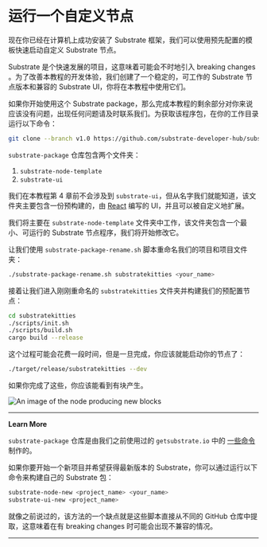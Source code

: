 # 运行一个自定义节点

现在你已经在计算机上成功安装了 Substrate 框架，我们可以使用预先配置的模板快速启动自定义 Substrate 节点。

Substrate 是个快速发展的项目，这意味着可能会不时地引入 breaking changes 。为了改善本教程的开发体验，我们创建了一个稳定的，可工作的 Substrate 节点版本和兼容的 Substrate UI，你将在本教程中使用它们。

如果你开始使用这个 Substrate package，那么完成本教程的剩余部分对你来说应该没有问题，出现任何问题请及时联系我们。为获取该程序包，在你的工作目录运行以下命令：

```bash
git clone --branch v1.0 https://github.com/substrate-developer-hub/substrate-package
```

`substrate-package` 仓库包含两个文件夹：

1. `substrate-node-template`
2. `substrate-ui`

我们在本教程第 4 章前不会涉及到 `substrate-ui`，但从名字我们就能知道，该文件夹主要包含一份预构建的，由 [React](https://reactjs.org/) 编写的 UI，并且可以被自定义地扩展。

我们将主要在 `substrate-node-template` 文件夹中工作，该文件夹包含一个最小、可运行的 Substrate 节点程序，我们将开始修改它。

让我们使用 `substrate-package-rename.sh` 脚本重命名我们的项目和项目文件夹：

```bash
./substrate-package-rename.sh substratekitties <your_name>
```

接着让我们进入刚刚重命名的 `substratekitties` 文件夹并构建我们的预配置节点：

```bash
cd substratekitties
./scripts/init.sh
./scripts/build.sh
cargo build --release
```

这个过程可能会花费一段时间，但是一旦完成，你应该就能启动你的节点了：

```bash
./target/release/substratekitties --dev
```

如果你完成了这些，你应该能看到有块产生。

![An image of the node producing new blocks](../../0/assets/building-blocks.png)

---
**Learn More**

`substrate-package` 仓库是由我们之前使用过的 `getsubstrate.io` 中的 [一些命令](https://github.com/paritytech/substrate-up) 制作的。

如果你要开始一个新项目并希望获得最新版本的 Substrate，你可以通过运行以下命令来构建自己的 Substrate 包：

```bash
substrate-node-new <project_name> <your_name>
substrate-ui-new <project_name>
```

就像之前说过的，该方法的一个缺点就是这些脚本直接从不同的 GitHub 仓库中提取，这意味着在有 breaking changes 时可能会出现不兼容的情况。

---
